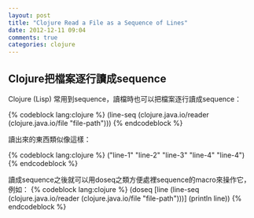 ```yaml
---
layout: post
title: "Clojure Read a File as a Sequence of Lines"
date: 2012-12-11 09:04
comments: true
categories: clojure
---
```

## Clojure把檔案逐行讀成sequence

<!-- more -->

Clojure (Lisp) 常用到sequence，讀檔時也可以把檔案逐行讀成sequence：

{% codeblock lang:clojure %}
(line-seq (clojure.java.io/reader (clojure.java.io/file "file-path")))
{% endcodeblock %}

讀出來的東西類似像這樣：

{% codeblock lang:clojure %}
("line-1" "line-2" "line-3" "line-4" "line-4")
{% endcodeblock %}

讀成sequence之後就可以用doseq之類方便處裡sequence的macro來操作它，例如：
{% codeblock lang:clojure %}
(doseq [line (line-seq (clojure.java.io/reader (clojure.java.io/file "file-path")))]
  (println line))
{% endcodeblock %}